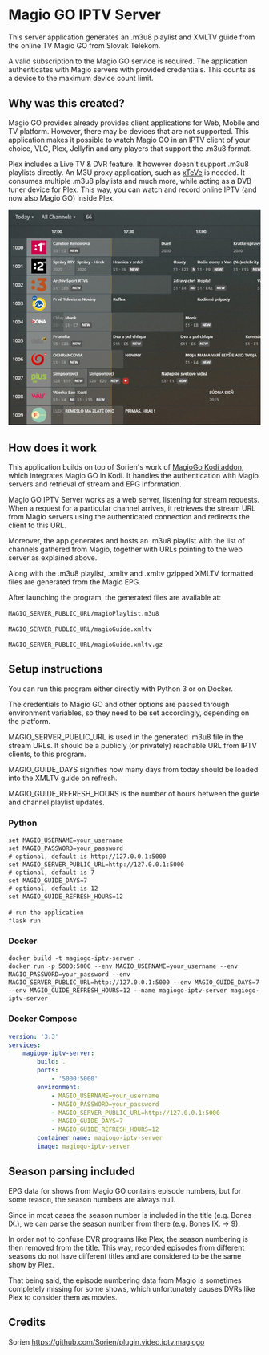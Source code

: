 # Magio GO IPTV Server
This server application generates an .m3u8 playlist and XMLTV guide from the
online TV Magio GO from Slovak Telekom.

A valid subscription to the Magio GO service is required. The application authenticates with Magio
servers with provided credentials. This counts as a device to the maximum device
count limit.

## Why was this created?

Magio GO provides already provides client applications for Web, Mobile and TV platform.
However, there may be devices that are not supported. This application makes it possible to watch Magio GO in an
IPTV client of your choice, VLC, Plex, Jellyfin and any players that support the .m3u8 format.
 
Plex includes a Live TV & DVR feature. It however doesn't support .m3u8 playlists directly.
An M3U proxy application, such as [xTeVe](https://xteve.de/) is needed. It consumes multiple
.m3u8 playlists and much more, while acting as a DVB tuner device for Plex.
This way, you can watch and record online IPTV (and now also Magio GO) inside Plex.

![](preview_plexDVR.jpg?raw=true)

## How does it work
This application builds on top of Sorien's work of [MagioGo Kodi addon](https://github.com/Sorien/plugin.video.iptv.magiogo),
which integrates Magio GO in Kodi. It handles the authentication with Magio servers
and retrieval of stream and EPG information.

Magio GO IPTV Server works as a web server, listening for stream requests.
When a request for a particular channel arrives, it retrieves the stream URL from
Magio servers using the authenticated connection and redirects the client to this URL.

Moreover, the app generates and hosts an .m3u8 playlist with the list of 
channels gathered from Magio, together with URLs pointing to the web server as
explained above.

Along with the .m3u8 playlist, .xmltv and .xmltv gzipped XMLTV formatted 
files are generated from the Magio EPG.
 
After launching the program, the generated files are available at:

`MAGIO_SERVER_PUBLIC_URL/magioPlaylist.m3u8`

`MAGIO_SERVER_PUBLIC_URL/magioGuide.xmltv`

`MAGIO_SERVER_PUBLIC_URL/magioGuide.xmltv.gz`


## Setup instructions
You can run this program either directly with Python 3
or on Docker.

The credentials to Magio GO and other options are passed through environment variables,
so they need to be set accordingly, depending on the platform.

MAGIO_SERVER_PUBLIC_URL is used in the generated .m3u8 file in the stream URLs.
It should be a publicly (or privately) reachable URL from IPTV clients, to this program.

MAGIO_GUIDE_DAYS signifies how many days from today should be loaded
into the XMLTV guide on refresh.

MAGIO_GUIDE_REFRESH_HOURS is the number of hours between the guide and channel playlist updates.

### Python
```shell script
set MAGIO_USERNAME=your_username
set MAGIO_PASSWORD=your_password
# optional, default is http://127.0.0.1:5000
set MAGIO_SERVER_PUBLIC_URL=http://127.0.0.1:5000
# optional, default is 7
set MAGIO_GUIDE_DAYS=7
# optional, default is 12
set MAGIO_GUIDE_REFRESH_HOURS=12

# run the application
flask run
```


### Docker
```shell script
docker build -t magiogo-iptv-server .
docker run -p 5000:5000 --env MAGIO_USERNAME=your_username --env MAGIO_PASSWORD=your_password --env MAGIO_SERVER_PUBLIC_URL=http://127.0.0.1:5000 --env MAGIO_GUIDE_DAYS=7 --env MAGIO_GUIDE_REFRESH_HOURS=12 --name magiogo-iptv-server magiogo-iptv-server
```

### Docker Compose
```yaml
version: '3.3'
services:
    magiogo-iptv-server:
        build: .
        ports:
            - '5000:5000'
        environment:
            - MAGIO_USERNAME=your_username
            - MAGIO_PASSWORD=your_password
            - MAGIO_SERVER_PUBLIC_URL=http://127.0.0.1:5000
            - MAGIO_GUIDE_DAYS=7
            - MAGIO_GUIDE_REFRESH_HOURS=12
        container_name: magiogo-iptv-server
        image: magiogo-iptv-server
```

## Season parsing included
EPG data for shows from Magio GO contains episode numbers, but for some reason, the season
numbers are always null.

Since in most cases the season number is included in the title (e.g. Bones IX.),
we can parse the season number from there (e.g. Bones IX. -> 9).

In order not to confuse DVR programs like Plex, the season numbering is then
removed from the title. This way, recorded episodes from different seasons do not
have different titles and are considered to be the same show by Plex.

That being said, the episode numbering data from Magio is sometimes completely missing for
some shows, which unfortunately causes DVRs like Plex to consider them as movies.
## Credits
Sorien
https://github.com/Sorien/plugin.video.iptv.magiogo